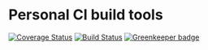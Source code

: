 # Personal CI build tools

[![Coverage Status](https://coveralls.io/repos/github/Alorel/personal-build-tools/badge.svg?branch=4.7.8)](https://coveralls.io/github/Alorel/personal-build-tools?branch=4.7.8)
[![Build Status](https://travis-ci.com/Alorel/personal-build-tools.svg?branch=4.7.8)](https://travis-ci.com/Alorel/personal-build-tools)
[![Greenkeeper badge](https://badges.greenkeeper.io/Alorel/ngx-decorators.svg)](https://greenkeeper.io/)
